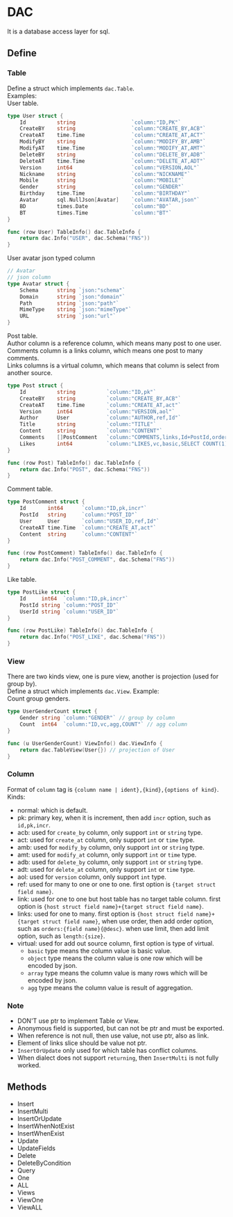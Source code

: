 # DAC
It is a database access layer for sql.

## Define
### Table
Define a struct which implements `dac.Table`.  
Examples:  
User table.
```go
type User struct {
	Id          string                  `column:"ID,PK"`
	CreateBY    string                  `column:"CREATE_BY,ACB"`
	CreateAT    time.Time               `column:"CREATE_AT,ACT"`
	ModifyBY    string                  `column:"MODIFY_BY,AMB"`
	ModifyAT    time.Time               `column:"MODIFY_AT,AMT"`
	DeleteBY    string                  `column:"DELETE_BY,ADB"`
	DeleteAT    time.Time               `column:"DELETE_AT,ADT"`
	Version     int64                   `column:"VERSION,AOL"`
	Nickname    string                  `column:"NICKNAME"`
	Mobile      string                  `column:"MOBILE"`
	Gender      string                  `column:"GENDER"`
	Birthday    time.Time               `column:"BIRTHDAY"`
	Avatar      sql.NullJson[Avatar]    `column:"AVATAR,json"`
	BD          times.Date              `column:"BD"`
	BT          times.Time              `column:"BT"`
}

func (row User) TableInfo() dac.TableInfo {
	return dac.Info("USER", dac.Schema("FNS"))
}
```
User avatar json typed column
```go
// Avatar
// json column
type Avatar struct {
	Schema      string `json:"schema"`
	Domain      string `json:"domain"`
	Path        string `json:"path"`
	MimeType    string `json:"mimeType"`
	URL         string `json:"url"`
}
```
Post table.  
Author column is a reference column, which means many post to one user.  
Comments column is a links column, which means one post to many comments.  
Links columns is a virtual column, which means that column is select from another source.
```go
type Post struct {
	Id          string          `column:"ID,pk"`
	CreateBY    string          `column:"CREATE_BY,ACB"`
	CreateAT    time.Time       `column:"CREATE_AT,act"`
	Version     int64           `column:"VERSION,aol"`
	Author      User            `column:"AUTHOR,ref,Id"`
	Title       string          `column:"TITLE"`
	Content     string          `column:"CONTENT"`
	Comments    []PostComment   `column:"COMMENTS,links,Id+PostId,orders:Id@desc,length:10"`
	Likes       int64           `column:"LIKES,vc,basic,SELECT COUNT(1) FROM \"FNS\".\"POST_LIKE\" WHERE \"POST_ID\" = \"FNS\".\"POST\".\"ID\""`
}

func (row Post) TableInfo() dac.TableInfo {
	return dac.Info("POST", dac.Schema("FNS"))
}
```
Comment table.
```go
type PostComment struct {
	Id       int64      `column:"ID,pk,incr"`
	PostId   string     `column:"POST_ID"`
	User     User       `column:"USER_ID,ref,Id"`
	CreateAT time.Time  `column:"CREATE_AT,act"`
	Content  string     `column:"CONTENT"`
}

func (row PostComment) TableInfo() dac.TableInfo {
	return dac.Info("POST_COMMENT", dac.Schema("FNS"))
}
```
Like table.
```go
type PostLike struct {
	Id     int64  `column:"ID,pk,incr"`
	PostId string `column:"POST_ID"`
	UserId string `column:"USER_ID"`
}

func (row PostLike) TableInfo() dac.TableInfo {
	return dac.Info("POST_LIKE", dac.Schema("FNS"))
}
```
### View
There are two kinds view, one is pure view, another is projection (used for group by).  
Define a struct which implements `dac.View`.
Example:   
Count group genders.
```go
type UserGenderCount struct {
	Gender string `column:"GENDER"` // group by column
	Count  int64  `column:"ID,vc,agg,COUNT"` // agg column
}

func (u UserGenderCount) ViewInfo() dac.ViewInfo {
	return dac.TableView(User{}) // projection of User
}
```
### Column
Format of `column` tag is `{column name | ident},{kind},{options of kind}`.  
Kinds:
* normal: which is default.
* pk: primary key, when it is increment, then add `incr` option, such as `id,pk,incr`.
* acb: used for `create_by` column, only support `int` or `string` type.
* act: used for `create_at` column, only support `int` or `time` type.
* amb: used for `modify_by` column, only support `int` or `string` type.
* amt: used for `modify_at` column, only support `int` or `time` type.
* adb: used for `delete_by` column, only support `int` or `string` type.
* adt: used for `delete_at` column, only support `int` or `time` type.
* aol: used for `version` column, only support `int` type.
* ref: used for many to one or one to one. first option is `{target struct field name}`.
* link: used for one to one but host table has no target table column. first option is `{host struct field name}+{target struct field name}`.
* links: used for one to many. first option is `{host struct field name}+{target struct field name}`, when use order, then add order option, such as `orders:{field name}{@desc}`. when use limit, then add limit option, such as `length:{size}`.
* virtual: used for add out source column, first option is type of virtual. 
  * `basic` type means the column value is basic value. 
  * `object` type means the column value is one row which will be encoded by json.
  * `array` type means the column value is many rows which will be encoded by json.
  * `agg` type means the column value is result of aggregation.

### Note
* DON'T use ptr to implement Table or View.
* Anonymous field is supported, but can not be ptr and must be exported.
* When reference is not null, then use value, not use ptr, also as link.
* Element of links slice should be value not ptr.
* `InsertOrUpdate` only used for which table has conflict columns.
* When dialect does not support `returning`, then `InsertMulti` is not fully worked.

## Methods
* Insert
* InsertMulti
* InsertOrUpdate
* InsertWhenNotExist
* InsertWhenExist
* Update
* UpdateFields
* Delete
* DeleteByCondition
* Query
* One
* ALL
* Views
* ViewOne
* ViewALL